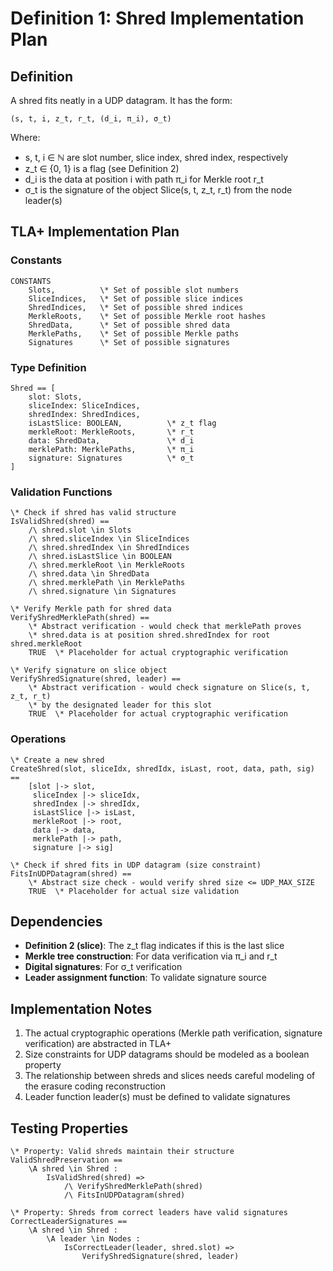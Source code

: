 # Definition 1: Shred Implementation Plan

## Definition
A shred fits neatly in a UDP datagram. It has the form:
```
(s, t, i, z_t, r_t, (d_i, π_i), σ_t)
```

Where:
- s, t, i ∈ ℕ are slot number, slice index, shred index, respectively
- z_t ∈ {0, 1} is a flag (see Definition 2)
- d_i is the data at position i with path π_i for Merkle root r_t
- σ_t is the signature of the object Slice(s, t, z_t, r_t) from the node leader(s)

## TLA+ Implementation Plan

### Constants
```tla
CONSTANTS
    Slots,          \* Set of possible slot numbers
    SliceIndices,   \* Set of possible slice indices
    ShredIndices,   \* Set of possible shred indices
    MerkleRoots,    \* Set of possible Merkle root hashes
    ShredData,      \* Set of possible shred data
    MerklePaths,    \* Set of possible Merkle paths
    Signatures      \* Set of possible signatures
```

### Type Definition
```tla
Shred == [
    slot: Slots,
    sliceIndex: SliceIndices,
    shredIndex: ShredIndices,
    isLastSlice: BOOLEAN,          \* z_t flag
    merkleRoot: MerkleRoots,       \* r_t
    data: ShredData,               \* d_i
    merklePath: MerklePaths,       \* π_i
    signature: Signatures          \* σ_t
]
```

### Validation Functions
```tla
\* Check if shred has valid structure
IsValidShred(shred) ==
    /\ shred.slot \in Slots
    /\ shred.sliceIndex \in SliceIndices
    /\ shred.shredIndex \in ShredIndices
    /\ shred.isLastSlice \in BOOLEAN
    /\ shred.merkleRoot \in MerkleRoots
    /\ shred.data \in ShredData
    /\ shred.merklePath \in MerklePaths
    /\ shred.signature \in Signatures

\* Verify Merkle path for shred data
VerifyShredMerklePath(shred) ==
    \* Abstract verification - would check that merklePath proves
    \* shred.data is at position shred.shredIndex for root shred.merkleRoot
    TRUE  \* Placeholder for actual cryptographic verification

\* Verify signature on slice object
VerifyShredSignature(shred, leader) ==
    \* Abstract verification - would check signature on Slice(s, t, z_t, r_t)
    \* by the designated leader for this slot
    TRUE  \* Placeholder for actual cryptographic verification
```

### Operations
```tla
\* Create a new shred
CreateShred(slot, sliceIdx, shredIdx, isLast, root, data, path, sig) ==
    [slot |-> slot,
     sliceIndex |-> sliceIdx,
     shredIndex |-> shredIdx,
     isLastSlice |-> isLast,
     merkleRoot |-> root,
     data |-> data,
     merklePath |-> path,
     signature |-> sig]

\* Check if shred fits in UDP datagram (size constraint)
FitsInUDPDatagram(shred) ==
    \* Abstract size check - would verify shred size <= UDP_MAX_SIZE
    TRUE  \* Placeholder for actual size validation
```

## Dependencies
- **Definition 2 (slice)**: The z_t flag indicates if this is the last slice
- **Merkle tree construction**: For data verification via π_i and r_t
- **Digital signatures**: For σ_t verification
- **Leader assignment function**: To validate signature source

## Implementation Notes
1. The actual cryptographic operations (Merkle path verification, signature verification) are abstracted in TLA+
2. Size constraints for UDP datagrams should be modeled as a boolean property
3. The relationship between shreds and slices needs careful modeling of the erasure coding reconstruction
4. Leader function leader(s) must be defined to validate signatures

## Testing Properties
```tla
\* Property: Valid shreds maintain their structure
ValidShredPreservation ==
    \A shred \in Shred :
        IsValidShred(shred) =>
            /\ VerifyShredMerklePath(shred)
            /\ FitsInUDPDatagram(shred)

\* Property: Shreds from correct leaders have valid signatures
CorrectLeaderSignatures ==
    \A shred \in Shred :
        \A leader \in Nodes :
            IsCorrectLeader(leader, shred.slot) =>
                VerifyShredSignature(shred, leader)
```